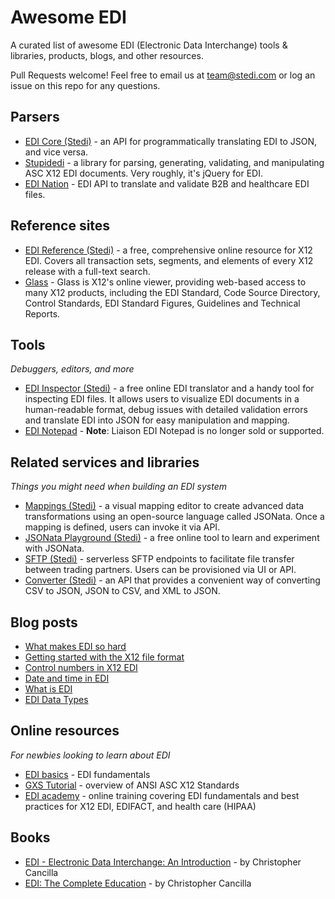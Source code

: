 # Awesome EDI 

A curated list of awesome EDI (Electronic Data Interchange) tools &amp; libraries, products, blogs, and other resources.

Pull Requests welcome! Feel free to email us at team@stedi.com or log an issue on this repo for any questions.

## Parsers

- [EDI Core (Stedi)](https://www.stedi.com/products/edi-core) - an API for programmatically translating EDI to JSON, and vice versa. 
- [Stupidedi](https://github.com/kputnam/stupidedi) - a library for parsing, generating, validating, and manipulating ASC X12 EDI documents. Very roughly, it&#39;s jQuery for EDI.
- [EDI Nation](https://www.edination.com) - EDI API to translate and validate B2B and healthcare EDI files.

## Reference sites

- [EDI Reference (Stedi)](https://www.stedi.com/edi) - a free, comprehensive online resource for X12 EDI. Covers all transaction sets, segments, and elements of every X12 release with a full-text search.
- [Glass](https://x12.org/products/glass) - Glass is X12's online viewer, providing web-based access to many X12 products, including the EDI Standard, Code Source Directory, Control Standards, EDI Standard Figures, Guidelines and Technical Reports.

## Tools 
*Debuggers, editors, and more*

- [EDI Inspector (Stedi)](https://www.stedi.com/edi/inspector) - a free online EDI translator and a handy tool for inspecting EDI files. It allows users to visualize EDI documents in a human-readable format, debug issues with detailed validation errors and translate EDI into JSON for easy manipulation and mapping. 
- [EDI Notepad](https://softwareconnect.com/edi/liaison-edi-notepad/) - **Note**: Liaison EDI Notepad is no longer sold or supported.

## Related services and libraries
*Things you might need when building an EDI system*

- [Mappings (Stedi)](https://www.stedi.com/products/mappings) - a visual mapping editor to create advanced data transformations using an open-source language called JSONata. Once a mapping is defined, users can invoke it via API. 
- [JSONata Playground (Stedi)](https://www.stedi.com/jsonata/playground) - a free online tool to learn and experiment with JSONata. 
- [SFTP (Stedi)](https://www.stedi.com/products/sftp) - serverless SFTP endpoints to facilitate file transfer between trading partners. Users can be provisioned via UI or API.
- [Converter (Stedi)](https://www.stedi.com/products/converter) - an API that provides a convenient way of converting CSV to JSON, JSON to CSV, and XML to JSON.

## Blog posts

- [What makes EDI so hard](https://www.stedi.com/blog/what-makes-edi-so-hard)
- [Getting started with the X12 file format](https://www.stedi.com/blog/getting-started-with-the-x12-file-format)
- [Control numbers in X12 EDI](https://www.stedi.com/blog/control-numbers-in-x12-edi)
- [Date and time in EDI](https://www.stedi.com/blog/date-and-time-in-edi)
- [What is EDI](http://www.markpreston.co.uk/Lecture17102/krock/krock.html)
- [EDI Data Types](https://docs.tibco.com/pub/foresight/foresight_EDISIM/6.11.0-july-2011/DataTypes.pdf)

## Online resources
*For newbies looking to learn about EDI*

- [EDI basics](https://www.edibasics.com) - EDI fundamentals
- [GXS Tutorial](http://www.edibasics.co.uk/wp-content/uploads/Tutor_ANSI.SO_GXS.pdf) - overview of ANSI ASC X12 Standards 
- [EDI academy](https://www.ediacademy.com) - online training covering EDI fundamentals and best practices for X12 EDI, EDIFACT, and health care (HIPAA)

## Books

- [EDI - Electronic Data Interchange: An Introduction](https://www.amazon.com/Electronic-Data-Interchange-introduction/dp/1973550709) - by Christopher Cancilla
- [EDI: The Complete Education](https://www.amazon.com/gp/product/1723959871/ref=ppx_yo_dt_b_asin_title_o01_s00?ie=UTF8&psc=) - by Christopher Cancilla
